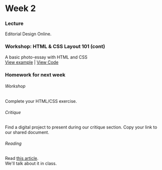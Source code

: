 # Week 2

### Lecture

Editorial Design Online.

### Workshop: HTML & CSS Layout 101 (cont)  

A basic photo-essay with HTML and CSS  
[View example](http://rodrigodebenito.github.io/icp-design-and-code/week-2/workshop/) | [View Code](https://github.com/rodrigodebenito/icp-design-and-code/tree/gh-pages/week-2/workshop)

### Homework for next week

###### Workshop
Complete your HTML/CSS exercise.

###### Critique
Find a digital project to present during our critique section.
Copy your link to our shared document.

###### Reading
Read [this article](http://eyeondesign.aiga.org/online-reading-is-becoming-more-like-print-why-we-think-thats-a-great-idea).  
We'll talk about it in class.
